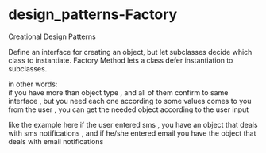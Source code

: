 # design_patterns-Factory
 Creational Design Patterns

Define an interface for creating an object, but let subclasses decide which class to instantiate. Factory Method lets a class defer instantiation to subclasses.

in other words: <br/>
if you have more than object type , and all of them confirm to same interface , 
but you need each one according to some values comes to you from the user , you can get the needed object according to the user input <br/>

like the example here if the user entered sms , you have an object that deals with sms notifications , and if he/she entered email you have the object that deals with email notifications 

